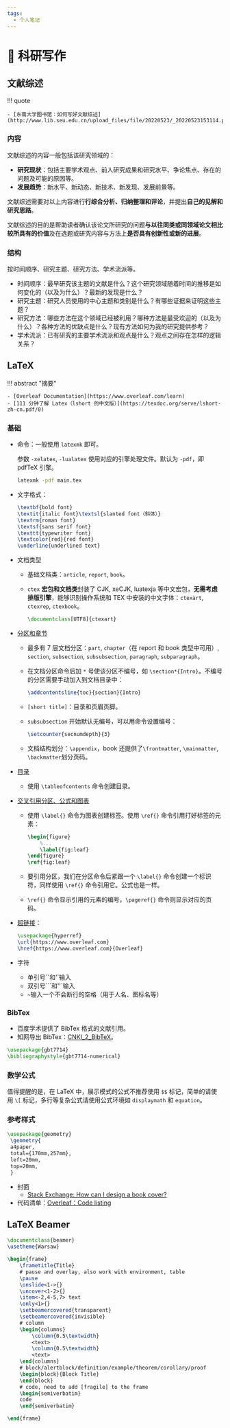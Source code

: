```yaml
---
tags:
  - 个人笔记
---
```


# 📒 科研写作

## 文献综述

!!! quote

    - [东南大学图书馆：如何写好文献综述](http://www.lib.seu.edu.cn/upload_files/file/20220523/_20220523153114.pdf)

### 内容

文献综述的内容一般包括该研究领域的：

- **研究现状**：包括主要学术观点、前人研究成果和研究水平、争论焦点、存在的问题及可能的原因等。
- **发展趋势**：新水平、新动态、新技术、新发现、发展前景等。

文献综述需要对以上内容进行**行综合分析、归纳整理和评论**，并提出**自己的见解和研究思路**。

文献综述的目的是帮助读者确认该论文所研究的问题**与以往同类或同领域论文相比较所具有的价值**及在选题或研究内容与方法上**是否具有创新性或新的进展**。

### 结构

按时间顺序、研究主题、研究方法、学术流派等。

- 时间顺序：最早研究该主题的文献是什么？这个研究领域随着时间的推移是如何变化的（以及为什么）？最新的发现是什么？
- 研究主题：研究人员使用的中心主题和类别是什么？有哪些证据来证明这些主题？
- 研究方法：哪些方法在这个领域已经被利用？哪种方法是最受欢迎的（以及为什么）？各种方法的优缺点是什么？现有方法如何为我的研究提供参考？
- 学术流派：已有研究的主要学术流派和观点是什么？观点之间存在怎样的逻辑关系？

## LaTeX

!!! abstract "摘要"

    - [Overleaf Documentation](https://www.overleaf.com/learn)
    - [111 分钟了解 Latex（lshort 的中文版）](https://texdoc.org/serve/lshort-zh-cn.pdf/0)

### 基础

- 命令：一般使用 `latexmk` 即可。

    参数 `-xelatex`, `-lualatex` 使用对应的引擎处理文件。默认为 `-pdf`，即 pdfTeX 引擎。

    ```bash
    latexmk -pdf main.tex
    ```

- 文字格式：

    ```latex
    \textbf{bold font}
    \textit{italic font}\textsl{slanted font（斜体）}
    \textrm{roman font}
    \textsf{sans serif font}
    \texttt{typewriter font}
    \textcolor{red}{red font}
    \underline{underlined text}
    ```

- 文档类型
    - 基础文档类：`article`, `report`, `book`。
    - `ctex` **宏包和文档类**封装了 CJK, xeCJK, luatexja 等中文宏包，**无需考虑排版引擎**，能够识别操作系统和 TEX 中安装的中文字体：`ctexart`, `ctexrep`, `ctexbook`。

        ```latex
        \documentclass[UTF8]{ctexart}
        ```

- [分区和章节](https://www.overleaf.com/learn/latex/Sections_and_chapters)
    - 最多有 7 层文档分区：`part`, `chapter`（在 report 和 book 类型中可用）, `section`, `subsection`, `subsubsection`, `paragraph`, `subparagraph`。
    - 在文档分区命令后加 `*` 号使该分区不编号，如 `\section*{Intro}`。不编号的分区需要手动加入到文档目录中：

        ```latex
        \addcontentsline{toc}{section}{Intro}
        ```

    - `[short title]`：目录和页眉页脚。

    - `subsubsection` 开始默认无编号，可以用命令设置编号：

        ```latex
        \setcounter{secnumdepth}{3}
        ```

    - 文档结构划分：`\appendix`，book 还提供了`\frontmatter`, `\mainmatter`, `\backmatter`划分页码。

- [目录](https://www.overleaf.com/learn/latex/Table_of_contents)
    - 使用 `\tableofcontents` 命令创建目录。
- [交叉引用分区、公式和图表](https://www.overleaf.com/learn/latex/Cross_referencing_sections%2C_equations_and_floats)
    - 使用 `\label{}` 命令为图表创建标签。使用 `\ref{}` 命令引用打好标签的元素：

        ```latex
        \begin{figure}
            %...
            \label{fig:leaf}
        \end{figure}
        \ref{fig:leaf}
        ```

    - 要引用分区，我们在分区命令后紧跟一个 `\label{}` 命令创建一个标识符，同样使用 `\ref{}` 命令引用它。公式也是一样。
    - `\ref{}` 命令显示引用的元素的编号，`\pageref{}` 命令则显示对应的页码。

- [超链接](https://www.overleaf.com/learn/latex/Hyperlinks)：

    ```latex
    \usepackage{hyperref}
    \url{https://www.overleaf.com}
    \href{https://www.overleaf.com}{Overleaf}
    ```

- 字符
    - 单引号``和'`输入
    - 双引号```和''`输入
    - `~`输入一个不会断行的空格（用于人名、图标名等）

### BibTex

- 百度学术提供了 BibTex 格式的文献引用。
- 知网导出 BibTex：[CNKI_2_BibTeX](https://github.com/Vopaaz/CNKI_2_BibTeX)。

```latex
\usepackage{gbt7714}
\bibliographystyle{gbt7714-numerical}
```

### 数学公式

值得提醒的是，在 LaTeX 中，展示模式的公式不推荐使用 `$$` 标记，简单的请使用 `\[` 标记，多行等复杂公式请使用公式环境如 `displaymath` 和 `equation`。

### 参考样式

```latex
\usepackage{geometry}
 \geometry{
 a4paper,
 total={170mm,257mm},
 left=20mm,
 top=20mm,
 }
```

- 封面
    - [Stack Exchange: How can I design a book cover?](https://tex.stackexchange.com/questions/17579/how-can-i-design-a-book-cover)
- 代码清单：[Overleaf：Code listing](https://www.overleaf.com/learn/latex/Code_listing)

## LaTeX Beamer

```latex
\documentclass{beamer}
\usetheme{Warsaw}

\begin{frame}
    \frametitle{Title}
    # pause and overlay, also work with environment, table
    \pause
    \onslide<1->{}
    \uncover<1-2>{}
    \item<-2,4-5,7> text
    \only<1>{}
    \setbeamercovered{transparent}
    \setbeamercovered{invisible}
    # column
    \begin{columns}
        \column{0.5\textwidth}
        <text>
        \column{0.5\textwidth}
        <text>
    \end{columns}
    # block/alertblock/definition/example/theorem/corollary/proof
    \begin{block}{Block Title}
    \end{block}
    # code, need to add [fragile] to the frame
    \begin{semiverbatim}
    code
    \end{semiverbatim}

\end{frame}
```
